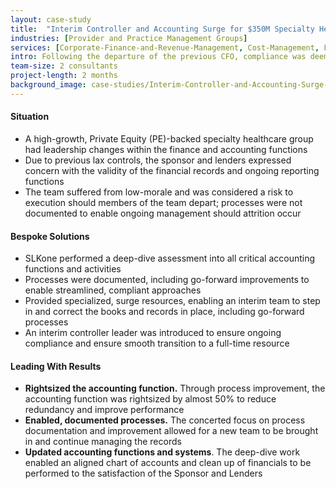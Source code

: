 ```yaml
---
layout: case-study
title:  "Interim Controller and Accounting Surge for $350M Specialty Healthcare Services"
industries: [Provider and Practice Management Groups]
services: [Corporate-Finance-and-Revenue-Management, Cost-Management, Financial-Analytics, Performance-Improvement]
intro: Following the departure of the previous CFO, compliance was deemed lax and required surge capacity in the controllership function
team-size: 2 consultants
project-length: 2 months
background_image: case-studies/Interim-Controller-and-Accounting-Surge-for-$350M-Specialty-Healthcare-Services.jpg
---
```


#### Situation
- A high-growth, Private Equity (PE)-backed specialty healthcare group had leadership changes within the finance and accounting functions​
- Due to previous lax controls, the sponsor and lenders expressed concern with the validity of the financial records and ongoing reporting functions​
- The team suffered from low-morale and was considered a risk to execution should members of the team depart; processes were not documented to enable ongoing management should attrition occur

#### Bespoke Solutions
- SLKone performed a deep-dive assessment into all critical accounting functions and activities​
- Processes were documented, including go-forward improvements to enable streamlined, compliant approaches​
- Provided specialized, surge resources, enabling an interim team to step in and correct the books and records in place, including go-forward processes​
- An interim controller leader was introduced to ensure ongoing compliance and ensure smooth transition to a full-time resource

#### Leading With Results
- **Rightsized the accounting function.** Through process improvement, the accounting function was rightsized by almost 50% to reduce redundancy and improve performance​
- **Enabled, documented processes.**  The concerted focus on process documentation and improvement allowed for a new team to be brought in and continue managing the records​
- **Updated accounting functions and systems**. The deep-dive work enabled an aligned chart of accounts and clean up of financials to be performed to the satisfaction of the Sponsor and Lenders
